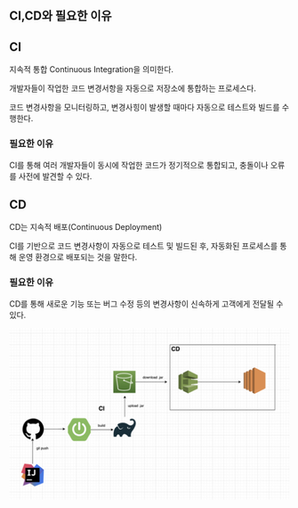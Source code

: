 ## CI,CD와 필요한 이유

## CI
지속적 통합 Continuous Integration을 의미한다.
  
개발자들이 작업한 코드 변경서항을 자동으로 저장소에 통합하는 프로세스다.

코드 변경사항을 모니터링하고, 변경사힝이 발생할 때마다 자동으로 테스트와 빌드를 수행한다.

### 필요한 이유
CI를 통해 여러 개발자들이 동시에 작업한 코드가 정기적으로 통합되고, 충돌이나 오류를 사전에 발견할 수 있다.

## CD
CD는 지속적 배포(Continuous Deployment)
  
CI를 기반으로 코드 변경사항이 자동으로 테스트 및 빌드된 후, 자동화된 프로세스를 통해 운영 환경으로 배포되는 것을 말한다.
  
### 필요한 이유
CD를 통해 새로운 기능 또는 버그 수정 등의 변경사항이 신속하게 고객에게 전달될 수 있다.
  

![](./assets/img/SPRINGCD.png)